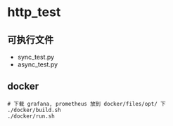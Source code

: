 # http_test
## 可执行文件
- sync_test.py
- async_test.py

## docker
```
# 下载 grafana, prometheus 放到 docker/files/opt/ 下
./docker/build.sh
./docker/run.sh
```
